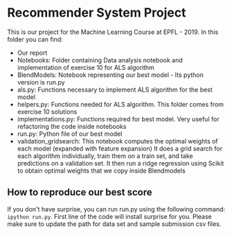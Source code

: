 # Recommender System Project

This is our project for the Machine Learning Course at EPFL - 2019.
In this folder you can find:
* Our report
* Notebooks: Folder containing Data analysis notebook and implementation of exercise 10 for ALS algorithm
* BlendModels: Notebook representing our best model - Its python version is run.py
* als.py: Functions necessary to implement ALS algorithm for the best model
* helpers.py: Functions needed for ALS algorithm. This folder comes from exercise 10 solutions
* implementations.py: Functions required for best model. Very useful for refactoring the code inside notebooks
* run.py: Python file of our best model
* validation_gridsearch: This notebook computes the optimal weights of each model (expanded with feature expansion)
    It does a grid search for each algorithm individually, train them on a train set, and take predictions on a validation set.
    It then run a ridge regression using Scikit to obtain optimal weights that we copy inside Blendmodels


## How to reproduce our best score

If you don't have surprise, you can run run.py using the following command: `ipython run.py`.
First line of the code will install surprise for you.
Please make sure to update the path for data set and sample submission csv files.
